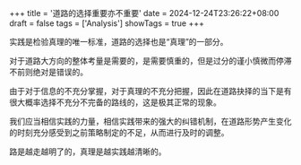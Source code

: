+++
title = '道路的选择重要亦不重要'
date = 2024-12-24T23:26:22+08:00
draft = false
tags = ['Analysis']
showTags = true
+++

实践是检验真理的唯一标准，道路的选择也是“真理”的一部分。

对于道路大方向的整体考量是需要的，是需要慎重的，但是过分的谨小慎微而停滞不前则绝对是错误的。

由于对于信息的不充分掌握，对于真理的不充分把握，因此在道路抉择的当下是有很大概率选择不充分不完备的路线的，这是极其正常的现象。

我们应当相信实践的力量，相信实践带来的强大的纠错机制，在道路形势产生变化的时刻充分感受到之前策略制定的不足，从而进行及时的调整。

路是越走越明了的，真理是越实践越清晰的。